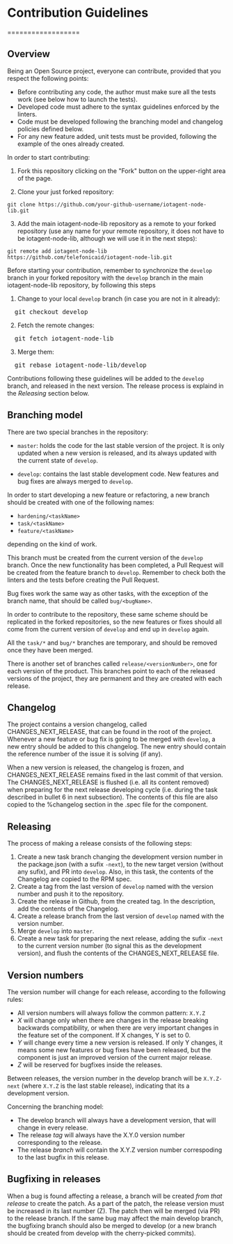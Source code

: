 # Contribution Guidelines
==================
## Overview
Being an Open Source project, everyone can contribute, provided that you respect the following points:
* Before contributing any code, the author must make sure all the tests work (see below how to launch the tests).
* Developed code must adhere to the syntax guidelines enforced by the linters.
* Code must be developed following the branching model and changelog policies defined below.
* For any new feature added, unit tests must be provided, following the example of the ones already created.

In order to start contributing:
1. Fork this repository clicking on the "Fork" button on the upper-right area of the page.

2. Clone your just forked repository:
```
git clone https://github.com/your-github-username/iotagent-node-lib.git
```
3. Add the main iotagent-node-lib repository as a remote to your forked repository (use any name for your remote
repository, it does not have to be iotagent-node-lib, although we will use it in the next steps):
```
git remote add iotagent-node-lib https://github.com/telefonicaid/iotagent-node-lib.git
```

Before starting your contribution, remember to synchronize the `develop` branch in your forked repository with the `develop`
branch in the main iotagent-node-lib repository, by following this steps

1. Change to your local `develop` branch (in case you are not in it already):
<pre>
  git checkout develop
</pre>
2. Fetch the remote changes:
<pre>
  git fetch iotagent-node-lib
</pre>
3. Merge them:
<pre>
  git rebase iotagent-node-lib/develop
</pre>

Contributions following these guidelines will be added to the `develop` branch, and released in the next version. The
release process is explaind in the *Releasing* section below.

## Branching model
There are two special branches in the repository:

* `master`: holds the code for the last stable version of the project. It is only updated when a new version is released,
and its always updated with the current state of `develop`.

* `develop`: contains the last stable development code. New features and bug fixes are always merged to `develop`.

In order to start developing a new feature or refactoring, a new branch should be created with one of the following names:

* `hardening/<taskName>`
* `task/<taskName>`
* `feature/<taskName>`

depending on the kind of work.

This branch must be created from the current version of the `develop` branch. Once the new functionality has been
completed, a Pull Request will be created from the feature branch to `develop`. Remember to check both the linters
and the tests before creating the Pull Request.

Bug fixes work the same way as other tasks, with the exception of the branch name, that should be called `bug/<bugName>`.

In order to contribute to the repository, these same scheme should be replicated in the forked repositories, so the
new features or fixes should all come from the current version of `develop` and end up in `develop` again.

All the `task/*` and `bug/*` branches are temporary, and should be removed once they have been merged.

There is another set of branches called `release/<versionNumber>`, one for each version of the product. This branches
point to each of the released versions of the project, they are permanent and they are created with each release.

## Changelog
The project contains a version changelog, called CHANGES_NEXT_RELEASE, that can be found in the root of the project.
Whenever a new feature or bug fix is going to be merged with `develop`, a new entry should be added to this changelog.
The new entry should contain the reference number of the issue it is solving (if any).

When a new version is released, the changelog is frozen, and CHANGES_NEXT_RELEASE remains fixed in the last commit of
that version. The CHANGES_NEXT_RELEASE is flushed (i.e. all its content removed) when preparing for the next release
developing cycle (i.e. during the task described in bullet 6 in next subsection). The contents of this file are also
copied to the %changelog section in the .spec file for the component.

## Releasing
The process of making a release consists of the following steps:
1. Create a new task branch changing the development version number in the package.json (with a sufix `-next`), to the
new target version (without any sufix), and PR into `develop`. Also, in this task, the contents of the Changelog are
copied to the RPM spec.
2. Create a tag from the last version of `develop` named with the version number and push it to the repository.
3. Create the release in Github, from the created tag. In the description, add the contents of the Changelog.
4. Create a release branch from the last version of `develop` named with the version number.
5. Merge `develop` into `master`.
6. Create a new task for preparing the next release, adding the sufix `-next` to the current version number (to signal
this as the development version), and flush the contents of the CHANGES_NEXT_RELEASE file.

## Version numbers
The version number will change for each release, according to the following rules:

* All version numbers will always follow the common pattern: `X.Y.Z`
* *X* will change only when there are changes in the release breaking backwards compatibility, or when there are
very important changes in the feature set of the component. If X changes, Y is set to 0.
* *Y* will change every time a new version is released. If only Y changes, it means some new features or bug fixes
have been released, but the component is just an improved version of the current major release.
* *Z* will be reserved for bugfixes inside the releases.

Between releases, the version number in the develop branch will be `X.Y.Z-next` (where `X.Y.Z` is the last stable
release), indicating that its a development version.

Concerning the branching model:
* The develop branch will always have a development version, that will change in every release.
* The release *tag* will always have the X.Y.0 version number corresponding to the release.
* The release *branch* will contain the X.Y.Z version number correspoding to the last bugfix in this release.

## Bugfixing in releases
When a bug is found affecting a release, a branch will be created *from that release* to create the patch. As a part
of the patch, the release version must be increased in its last number (Z). The patch then will be merged (via PR)
to the release branch. If the same bug may affect the main develop branch, the bugfixing branch should also be merged
to develop (or a new branch should be created from develop with the cherry-picked commits).

